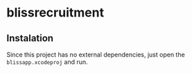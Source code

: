 # blissrecruitment

Instalation
-----------
Since this project has no external dependencies, just open the `blissapp.xcodeproj` and run.
